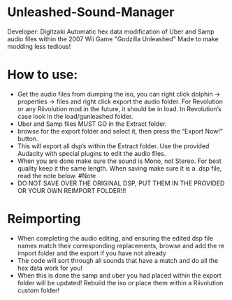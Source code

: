# Unleashed-Sound-Manager
Developer: Digitzaki
Automatic hex data modification of Uber and Samp audio files within the 2007 Wii Game "Godzilla Unleashed" Made to make modding less tedious!

# How to use:
+ Get the audio files from dumping the iso, you can right click dolphin → properties → files and right click export the audio folder. For Revolution or any Riivolution mod in the future, it should be in load. In Revolution’s case look in the load/gunleashed folder.
+ Uber and Samp files MUST GO in the Extract folder.
+ browse for the export folder and select it, then press the “Export Now!” button.
+ This will export all dsp’s within the Extract folder. Use the provided Audacity with special plugins to edit the audio files.
+ When you are done make sure the sound is Mono, not Stereo. For best quality keep it the same length. When saving make sure it is a .dsp file, read the note below.
#Note
+ DO NOT SAVE OVER THE ORIGINAL DSP, PUT THEM IN THE PROVIDED OR YOUR OWN REIMPORT FOLDER!!!
# Reimporting
+ When completing the audio editing, and ensuring the edited dsp file names match their corresponding replacements, browse and add the re import folder and the export if you have not already
+ The code will sort through all sounds that have a match and do all the hex data work for you!
+ When this is done the samp and uber you had placed within the export folder will be updated! Rebuild the iso or place them within a Riivolution custom folder!
